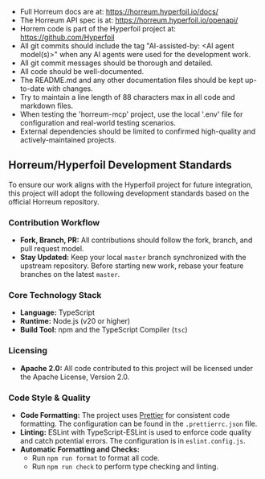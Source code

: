 - Full Horreum docs are at: https://horreum.hyperfoil.io/docs/
- The Horreum API spec is at: https://horreum.hyperfoil.io/openapi/
- Horrem code is part of the Hyperfoil project at: https://github.com/Hyperfoil
- All git commits should include the tag "AI-assisted-by: <AI agent model(s)>" when any AI agents were used for the development work.
- All git commit messages should be thorough and detailed.
- All code should be well-documented.
- The README.md and any other documentation files should be kept up-to-date with changes.
- Try to maintain a line length of 88 characters max in all code and markdown files.
- When testing the 'horreum-mcp' project, use the local '.env' file for configuration and real-world testing scenarios.
- External dependencies should be limited to confirmed high-quality and actively-maintained projects.

## Horreum/Hyperfoil Development Standards

To ensure our work aligns with the Hyperfoil project for future integration, this project will adopt the following development standards based on the official Horreum repository.

### Contribution Workflow

- **Fork, Branch, PR:** All contributions should follow the fork, branch, and pull request model.
- **Stay Updated:** Keep your local `master` branch synchronized with the upstream repository. Before starting new work, rebase your feature branches on the latest `master`.

### Core Technology Stack

- **Language:** TypeScript
- **Runtime:** Node.js (v20 or higher)
- **Build Tool:** npm and the TypeScript Compiler (`tsc`)

### Licensing

- **Apache 2.0:** All code contributed to this project will be licensed under the
  Apache License, Version 2.0.

### Code Style & Quality

- **Code Formatting:** The project uses [Prettier](https://prettier.io/) for
  consistent code formatting. The configuration can be found in the
  `.prettierrc.json` file.
- **Linting:** ESLint with TypeScript-ESLint is used to enforce code quality and
  catch potential errors. The configuration is in `eslint.config.js`.
- **Automatic Formatting and Checks:**
  - Run `npm run format` to format all code.
  - Run `npm run check` to perform type checking and linting.
